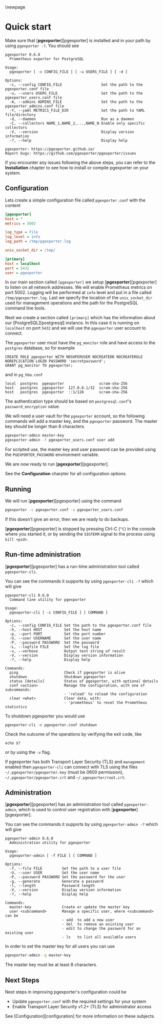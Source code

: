 \newpage

# Quick start

Make sure that [**pgexporter**][pgexporter] is installed and in your path by using `pgexporter -?`. You should see

``` console
pgexporter 0.6.0
  Prometheus exporter for PostgreSQL

Usage:
  pgexporter [ -c CONFIG_FILE ] [ -u USERS_FILE ] [ -d ]

Options:
  -c, --config CONFIG_FILE                  Set the path to the pgexporter.conf file
  -u, --users USERS_FILE                    Set the path to the pgexporter_users.conf file
  -A, --admins ADMINS_FILE                  Set the path to the pgexporter_admins.conf file
  -Y, --yaml METRICS_FILE_DIR               Set the path to YAML file/directory
  -d, --daemon                              Run as a daemon
  -C, --collectors NAME_1,NAME_2,...,NAME_N Enable only specific collectors
  -V, --version                             Display version information
  -?, --help                                Display help

pgexporter: https://pgexporter.github.io/
Report bugs: https://github.com/pgexporter/pgexporter/issues
```

If you encounter any issues following the above steps, you can refer to the **Installation** chapter to see how to install or compile pgexporter on your system.

## Configuration

Lets create a simple configuration file called `pgexporter.conf` with the content

``` ini
[pgexporter]
host = *
metrics = 5002

log_type = file
log_level = info
log_path = /tmp/pgexporter.log

unix_socket_dir = /tmp/

[primary]
host = localhost
port = 5432
user = pgexporter
```

In our main section called `[pgexporter]` we setup [**pgexporter**][pgexporter] to listen on all network addresses. We will enable Prometheus metrics on port 5002. Logging will be performed at `info` level and put in a file called `/tmp/pgexporter.log`. Last we specify the location of the `unix_socket_dir` used for management operations and the path for the PostgreSQL command line tools.

Next we create a section called `[primary]` which has the information about our [PostgreSQL][postgresql] instance. In this case it is running on `localhost` on port `5432` and we will use the `pgexporter` user account to connect.

The `pgexporter` user must have the `pg_monitor` role and have access to the `postgres` database,
so for example

```
CREATE ROLE pgexporter WITH NOSUPERUSER NOCREATEDB NOCREATEROLE NOREPLICATION LOGIN PASSWORD 'secretpassword';
GRANT pg_monitor TO pgexporter;
```

and in `pg_hba.conf`

```
local  postgres  pgexporter                scram-sha-256
host   postgres  pgexporter  127.0.0.1/32  scram-sha-256
host   postgres  pgexporter  ::1/128       scram-sha-256
```

The authentication type should be based on `postgresql.conf`'s `password_encryption` value.

We will need a user vault for the `pgexporter` account, so the following commands will add a master key, and the `pgexporter` password. The master key should be longer than 8 characters.

``` sh
pgexporter-admin master-key
pgexporter-admin -f pgexporter_users.conf user add
```

For scripted use, the master key and user password can be provided using the `PGEXPORTER_PASSWORD` environment variable.

We are now ready to run [**pgexporter**][pgexporter].

See the **Configuration** charpter for all configuration options.

## Running

We will run [**pgexporter**][pgexporter] using the command

``` sh
pgexporter -c pgexporter.conf -u pgexporter_users.conf
```

If this doesn't give an error, then we are ready to do backups.

[**pgexporter**][pgexporter] is stopped by pressing Ctrl-C (`^C`) in the console where you started it, or by sending the `SIGTERM` signal to the process using `kill <pid>`.

## Run-time administration

[**pgexporter**][pgexporter] has a run-time administration tool called `pgexporter-cli`.

You can see the commands it supports by using `pgexporter-cli -?` which will give

``` console
pgexporter-cli 0.6.0
  Command line utility for pgexporter

Usage:
  pgexporter-cli [ -c CONFIG_FILE ] [ COMMAND ]

Options:
  -c, --config CONFIG_FILE Set the path to the pgexporter.conf file
  -h, --host HOST          Set the host name
  -p, --port PORT          Set the port number
  -U, --user USERNAME      Set the user name
  -P, --password PASSWORD  Set the password
  -L, --logfile FILE       Set the log file
  -v, --verbose            Output text string of result
  -V, --version            Display version information
  -?, --help               Display help

Commands:
  ping                     Check if pgexporter is alive
  shutdown                 Shutdown pgexporter
  status [details]         Status of pgexporter, with optional details
  conf <action>            Manage the configuration, with one of subcommands:
                           - 'reload' to reload the configuration
  clear <what>             Clear data, with:
                           - 'prometheus' to reset the Prometheus statistics
```

To shutdown pgexporter you would use

```
pgexporter-cli -c pgexporter.conf shutdown
```

Check the outcome of the operations by verifying the exit code, like

```
echo $?
```

or by using the `-v` flag.

If pgexporter has both Transport Layer Security (TLS) and `management` enabled then `pgexporter-cli` can
connect with TLS using the files `~/.pgexporter/pgexporter.key` (must be 0600 permission),
`~/.pgexporter/pgexporter.crt` and `~/.pgexporter/root.crt`.

## Administration

[**pgexporter**][pgexporter] has an administration tool called `pgexporter-admin`, which is used to control user registration with [**pgexporter**][pgexporter].

You can see the commands it supports by using `pgexporter-admin -?` which will give

``` console
pgexporter-admin 0.6.0
  Administration utility for pgexporter

Usage:
  pgexporter-admin [ -f FILE ] [ COMMAND ]

Options:
  -f, --file FILE         Set the path to a user file
  -U, --user USER         Set the user name
  -P, --password PASSWORD Set the password for the user
  -g, --generate          Generate a password
  -l, --length            Password length
  -V, --version           Display version information
  -?, --help              Display help

Commands:
  master-key              Create or update the master key
  user <subcommand>       Manage a specific user, where <subcommand> can be
                          - add  to add a new user
                          - del  to remove an existing user
                          - edit to change the password for an existing user
                          - ls   to list all available users
```

In order to set the master key for all users you can use

``` sh
pgexporter-admin -g master-key
```

The master key must be at least 8 characters.

## Next Steps

Next steps in improving pgexporter's configuration could be

* Update `pgexporter.conf` with the required settings for your system
* Enable Transport Layer Security v1.2+ (TLS) for administrator access

See [Configuration][configuration] for more information on these subjects.
